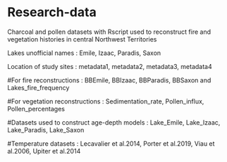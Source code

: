# Research-data
Charcoal and pollen datasets with Rscript used to reconstruct fire and vegetation histories in central Northwest Territories 

Lakes unofficial names : Emile, Izaac, Paradis, Saxon

Location of study sites : metadata1, metadata2, metadata3, metadata4

#For fire reconstructions : BBEmile, BBIzaac, BBParadis, BBSaxon and Lakes_fire_frequency 

#For vegetation reconstructions : Sedimentation_rate, Pollen_influx, Pollen_percentages 

#Datasets used to construct age-depth models : Lake_Emile, Lake_Izaac, Lake_Paradis, Lake_Saxon

#Temperature datasets : Lecavalier et al.2014, Porter et al.2019, Viau et al.2006, Upiter et al.2014
